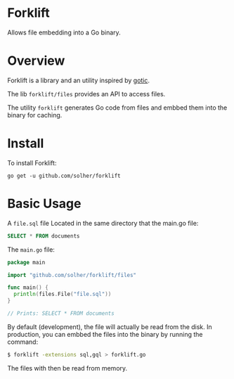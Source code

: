 # Forklift
Allows file embedding into a Go binary.

# Overview
Forklift is a library and an utility inspired by [gotic](https://github.com/gchaincl/gotic).

The lib `forklift/files` provides an API to access files.

The utility `forklift` generates Go code from files and embbed them into the binary for caching.

# Install
To install Forklift:

`go get -u github.com/solher/forklift` 

# Basic Usage
A `file.sql` file Located in the same directory that the main.go file:

```sql
SELECT * FROM documents
```

The `main.go` file:

```go
package main

import "github.com/solher/forklift/files"

func main() {
  println(files.File("file.sql"))
}

// Prints: SELECT * FROM documents
```

By default (development), the file will actually be read from the disk. In production, you can embbed the files into the binary by running the command:

```bash
$ forklift -extensions sql,gql > forklift.go
```

The files with then be read from memory.
